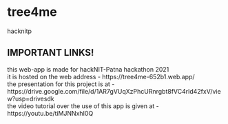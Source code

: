# tree4me 
hacknitp <br/>
<h2>IMPORTANT LINKS!</h2>
this web-app is made for hackNIT-Patna hackathon 2021  <br/>
it is hosted on the web address - https://tree4me-652b1.web.app/  <br/>
the presentation for this project is at - https://drive.google.com/file/d/1AR7gVUqXzPhcURnrgbt8fVC4rld42fxV/view?usp=drivesdk <br/>
the video tutorial over the use of this app is given at - https://youtu.be/tiMJNNxhI0Q  <br/>
